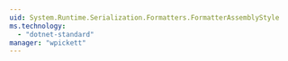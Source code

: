 ```yaml
---
uid: System.Runtime.Serialization.Formatters.FormatterAssemblyStyle
ms.technology: 
  - "dotnet-standard"
manager: "wpickett"
---
```

